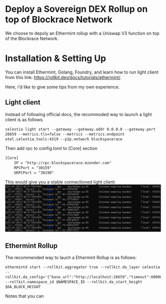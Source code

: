 # Deploy a Sovereign DEX Rollup on top of Blockrace Network

We choose to depoly an Ethermint rollup with a Uniswap V3 function on top of the Blockrace Network. 

# Installation & Setting Up

You can install Ethermint, Golang, Foundry, and learn how to run light client from this link: https://rollkit.dev/docs/tutorials/ethermint/. 

Here, i'd like to give some tips from my own experience. 

## Light client
Instead of following official docs, the recommoded way to launch a light client is as follows. 
```
celestia light start --gateway --gateway.addr 0.0.0.0 --gateway.port 26659 --metrics.tls=false --metrics --metrics.endpoint otel.celestia.tools:4319 --p2p.network blockspacerace

```
Then add rpc to config.toml to [Core] section
```
[Core]
    IP = "http://rpc-blockspacerace.mzonder.com"
    RPCPort = "30159"
    GRPCPort = "30190"
```

This would give you a stable connectioned light client: 
![image](https://github.com/maaaagi/celestiablockrace/blob/master/lightclient.png)


## Ethermint Rollup
The recommended way to lauch a Ethermint Rollup is as follows: 
```
ethermintd start --rollkit.aggregator true --rollkit.da_layer celestia --rollkit.da_config='{"base_url":"http://localhost:26659","timeout":60000000000,"gas_limit":6000000,"fee":6000}' --rollkit.namespace_id $NAMESPACE_ID --rollkit.da_start_height $DA_BLOCK_HEIGHT
```
Notes that you can 
